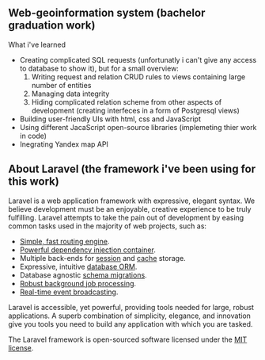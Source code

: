 ## Web-geoinformation system (bachelor graduation work)

What i've learned

- Creating complicated SQL requests (unfortunatly i can't give any access to database to show it), but for a small overview:
  1. Writing request and relation CRUD rules to views containing large number of entities 
  2. Managing data integrity
  3. Hiding complicated relation scheme from other aspects of development (creating interfeces in a form of Postgresql views)
- Building user-friendly UIs with html, css and JavaScript
- Using different JacaScript open-source libraries (implemeting thier work in code)
- Inegrating Yandex map API

## About Laravel (the framework i've been using for this work)

Laravel is a web application framework with expressive, elegant syntax. We believe development must be an enjoyable, creative experience to be truly fulfilling. Laravel attempts to take the pain out of development by easing common tasks used in the majority of web projects, such as:

- [Simple, fast routing engine](https://laravel.com/docs/routing).
- [Powerful dependency injection container](https://laravel.com/docs/container).
- Multiple back-ends for [session](https://laravel.com/docs/session) and [cache](https://laravel.com/docs/cache) storage.
- Expressive, intuitive [database ORM](https://laravel.com/docs/eloquent).
- Database agnostic [schema migrations](https://laravel.com/docs/migrations).
- [Robust background job processing](https://laravel.com/docs/queues).
- [Real-time event broadcasting](https://laravel.com/docs/broadcasting).

Laravel is accessible, yet powerful, providing tools needed for large, robust applications. A superb combination of simplicity, elegance, and innovation give you tools you need to build any application with which you are tasked.


The Laravel framework is open-sourced software licensed under the [MIT license](http://opensource.org/licenses/MIT).
